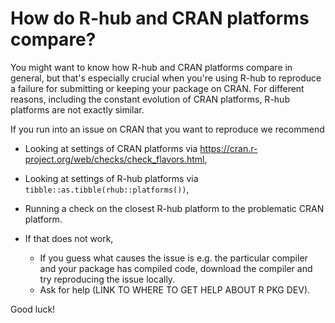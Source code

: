 # How do R-hub and CRAN platforms compare?

You might want to know how R-hub and CRAN platforms compare in general, but that's especially crucial when you're using R-hub to reproduce a failure for submitting or keeping your package on CRAN. For different reasons, including the constant evolution of CRAN platforms, R-hub platforms are not exactly similar. 

If you run into an issue on CRAN that you want to reproduce we recommend

* Looking at settings of CRAN platforms via https://cran.r-project.org/web/checks/check_flavors.html,

* Looking at settings of R-hub platforms via `tibble::as.tibble(rhub::platforms())`,

* Running a check on the closest R-hub platform to the problematic CRAN platform.

* If that does not work, 
    * If you guess what causes the issue is e.g. the particular compiler and your package has compiled code, download the compiler and try reproducing the issue locally.
    * Ask for help (LINK TO WHERE TO GET HELP ABOUT R PKG DEV).
    
Good luck!
